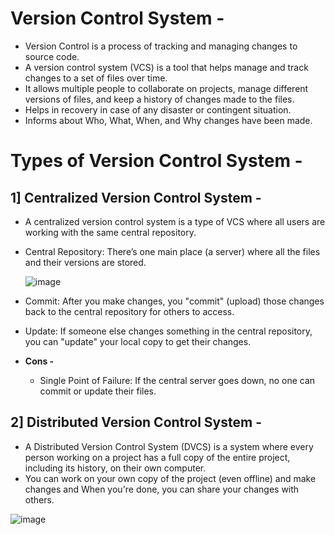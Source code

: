 # Version Control System -
- Version Control is a process of tracking and managing changes to source code.
- A version control system (VCS) is a tool that helps manage and track changes to a set of files over time.
- It allows multiple people to collaborate on projects, manage different versions of files, and keep a history of changes made to the files.
- Helps in recovery in case of any disaster or contingent situation.
- Informs about Who, What, When, and Why changes have been made.

# Types of Version Control System -
## 1] Centralized Version Control System -
- A centralized version control system is a type of VCS where all users are working with the same central repository.
- Central Repository: There’s one main place (a server) where all the files and their versions are stored.

  ![image](https://github.com/user-attachments/assets/ec3f9fde-b92c-492e-953e-a63134d44823)

- Commit: After you make changes, you "commit" (upload) those changes back to the central repository for others to access.
- Update: If someone else changes something in the central repository, you can "update" your local copy to get their changes.
- **Cons -**
  - Single Point of Failure: If the central server goes down, no one can commit or update their files.

## 2] Distributed Version Control System -
- A Distributed Version Control System (DVCS) is a system where every person working on a project has a full copy of the entire project, including its history, on their own computer.
- You can work on your own copy of the project (even offline) and make changes and When you're done, you can share your changes with others.


![image](https://github.com/user-attachments/assets/a8b97919-0677-4cc2-9553-d01985fe84bf)

